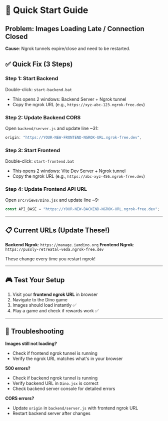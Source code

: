 # 🚀 Quick Start Guide

## Problem: Images Loading Late / Connection Closed

**Cause**: Ngrok tunnels expire/close and need to be restarted.

## ✅ Quick Fix (3 Steps)

### Step 1: Start Backend
Double-click: `start-backend.bat`
- This opens 2 windows: Backend Server + Ngrok tunnel
- Copy the ngrok URL (e.g., `https://xyz-abc-123.ngrok-free.dev`)

### Step 2: Update Backend CORS
Open `backend/server.js` and update line ~31:
```javascript
origin: "https://YOUR-NEW-FRONTEND-NGROK-URL.ngrok-free.dev",
```

### Step 3: Start Frontend
Double-click: `start-frontend.bat`
- This opens 2 windows: Vite Dev Server + Ngrok tunnel
- Copy the ngrok URL (e.g., `https://abc-xyz-456.ngrok-free.dev`)

### Step 4: Update Frontend API URL
Open `src/views/Dino.jsx` and update line ~9:
```javascript
const API_BASE = "https://YOUR-NEW-BACKEND-NGROK-URL.ngrok-free.dev";
```

---

## 📋 Current URLs (Update These!)

**Backend Ngrok**: `https://manage.iamdino.org`
**Frontend Ngrok**: `https://pussly-retreatal-veda.ngrok-free.dev`

These change every time you restart ngrok!

---

## 🎮 Test Your Setup

1. Visit your **frontend ngrok URL** in browser
2. Navigate to the Dino game
3. Images should load instantly ✅
4. Play a game and check if rewards work ✅

---

## 🐛 Troubleshooting

**Images still not loading?**
- Check if frontend ngrok tunnel is running
- Verify the ngrok URL matches what's in your browser

**500 errors?**
- Check if backend ngrok tunnel is running
- Verify backend URL in `Dino.jsx` is correct
- Check backend server console for detailed errors

**CORS errors?**
- Update `origin` in `backend/server.js` with frontend ngrok URL
- Restart backend server after changes
